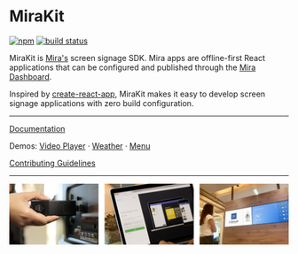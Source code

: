 # MiraKit

[![npm](https://img.shields.io/npm/v/mira-kit.svg)](https://www.npmjs.com/package/mira-kit) [![build status](https://img.shields.io/codeship/c58d4e70-9d48-0134-e482-0ad6b5578a26/master.svg)](https://app.codeship.com/projects/188612)

MiraKit is [Mira's](https://getmira.com) screen signage SDK. Mira apps are offline-first React applications that can be configured and published through the [Mira Dashboard](https://dash.getmira.com).

Inspired by [create-react-app](https://github.com/facebook/create-react-app), MiraKit makes it easy to develop screen signage applications with zero build configuration.

---

[Documentation](https://mira-kit.getmira.com/)

Demos:
[Video Player](https://mira-kit-video-example.netlify.com) ·
[Weather](https://mira-kit-weather-example.netlify.com) ·
[Menu](https://mira-kit-menu-example.netlify.com)

[Contributing Guidelines](CONTRIBUTING.md)

---

![](mira-steps.png)

